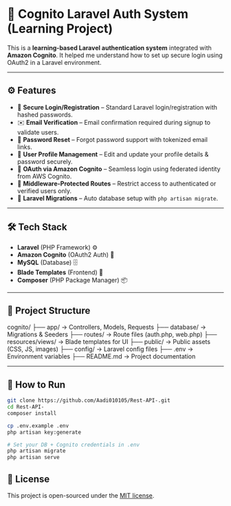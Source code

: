 # 🔐 Cognito Laravel Auth System (Learning Project)

This is a **learning-based Laravel authentication system** integrated with **Amazon Cognito**. It helped me understand how to set up secure login using OAuth2 in a Laravel environment.

---

## ⚙️ Features

- 🔑 **Secure Login/Registration** – Standard Laravel login/registration with hashed passwords.
- ✉️ **Email Verification** – Email confirmation required during signup to validate users.
- 🔄 **Password Reset** – Forgot password support with tokenized email links.
- 👤 **User Profile Management** – Edit and update your profile details & password securely.
- 🔐 **OAuth via Amazon Cognito** – Seamless login using federated identity from AWS Cognito.
- 🧠 **Middleware-Protected Routes** – Restrict access to authenticated or verified users only.
- 🧩 **Laravel Migrations** – Auto database setup with `php artisan migrate`.


---

## 🛠️ Tech Stack

- **Laravel** (PHP Framework) ⚙️
- **Amazon Cognito** (OAuth2 Auth) 🔐
- **MySQL** (Database) 🗄️
- **Blade Templates** (Frontend) 🧩
- **Composer** (PHP Package Manager) 📦

---
## 📁 Project Structure

cognito/
├── app/ → Controllers, Models, Requests
├── database/ → Migrations & Seeders
├── routes/ → Route files (auth.php, web.php)
├── resources/views/ → Blade templates for UI
├── public/ → Public assets (CSS, JS, images)
├── config/ → Laravel config files
├── .env → Environment variables
├── README.md → Project documentation

---

## 🚀 How to Run

```bash
git clone https://github.com/Aadi010105/Rest-API-.git
cd Rest-API-
composer install

cp .env.example .env
php artisan key:generate

# Set your DB + Cognito credentials in .env
php artisan migrate
php artisan serve
```

## 📝 License

This project is open-sourced under the [MIT license](LICENSE).
